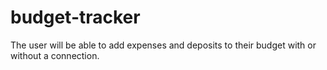 # budget-tracker
The user will be able to add expenses and deposits to their budget with or without a connection.
